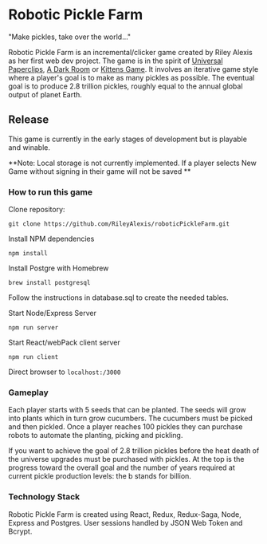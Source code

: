 # Robotic Pickle Farm

"Make pickles, take over the world..."

Robotic Pickle Farm is an incremental/clicker 
game created by Riley Alexis as her first web dev project. 
The game is in the spirit of [Universal Paperclips](https://www.decisionproblem.com/paperclips/index2.html), [A Dark Room](https://adarkroom.doublespeakgames.com/) or 
[Kittens Game](http://kittensgame.com/web/#). It involves an iterative game style where a player's 
goal is to make as many pickles as possible. 
The eventual goal is to produce 2.8 trillion pickles, roughly 
equal to the annual global output of planet Earth.

## Release

This game is currently in the early stages of development but is playable and winable.

**Note: Local storage is not currently implemented. If a player selects New Game without signing in their game will not be saved **

### How to run this game

Clone repository:

```git clone https://github.com/RileyAlexis/roboticPickleFarm.git```

Install NPM dependencies

```npm install```

Install Postgre with Homebrew

```brew install postgresql```

Follow the instructions in database.sql to create the needed tables.

Start Node/Express Server

```npm run server```

Start React/webPack client server

```npm run client```

Direct browser to ```localhost:/3000```

### Gameplay

Each player starts with 5 seeds that can be planted. The seeds will grow into plants which in turn grow cucumbers. The cucumbers must be picked and then
pickled. Once a player reaches 100 pickles they can purchase robots to automate the planting, picking and pickling.

If you want to achieve the goal of 2.8 trillion pickles before the heat death of the universe upgrades must be purchased with pickles. At the top
is the progress toward the overall goal and the number of years required at current pickle production levels: the b stands for billion. 
 
### Technology Stack

 Robotic Pickle Farm is created using React, Redux, Redux-Saga, 
Node, Express and Postgres. User sessions handled by JSON Web 
Token and Bcrypt.


